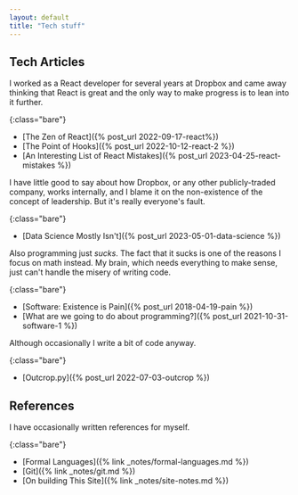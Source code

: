 ```yaml
---
layout: default
title: "Tech stuff"
---
```


## Tech Articles

I worked as a React developer for several years at Dropbox and came away thinking that React is great and the only way to make progress is to lean into it further.

{:class="bare"}
* [The Zen of React]({% post_url 2022-09-17-react%})
* [The Point of Hooks]({% post_url 2022-10-12-react-2 %})
* [An Interesting List of React Mistakes]({% post_url 2023-04-25-react-mistakes %})


I have little good to say about how Dropbox, or any other publicly-traded company, works internally, and I blame it on the non-existence of the concept of leadership. But it's really everyone's fault.

{:class="bare"}
* [Data Science Mostly Isn't]({% post_url 2023-05-01-data-science %})

Also programming just _sucks_. The fact that it sucks is one of the reasons I focus on math instead. My brain, which needs everything to make sense, just can't handle the misery of writing code.

{:class="bare"}
* [Software: Existence is Pain]({% post_url 2018-04-19-pain %})
* [What are we going to do about programming?]({% post_url 2021-10-31-software-1 %})

Although occasionally I write a bit of code anyway.

{:class="bare"}
* [Outcrop.py]({% post_url 2022-07-03-outcrop %})

## References

I have occasionally written references for myself.

{:class="bare"}
* [Formal Languages]({% link _notes/formal-languages.md %})
* [Git]({% link _notes/git.md %})
* [On building This Site]({% link _notes/site-notes.md %})

